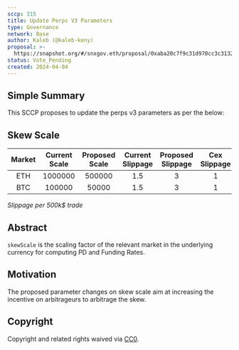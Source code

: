 ```yaml
---
sccp: 315
title: Update Perps V3 Parameters
type: Governance
network: Base
author: Kaleb (@kaleb-keny)
proposal: >-
  https://snapshot.org/#/snxgov.eth/proposal/0xaba20c7f9c31d970cc3c313231368b62f27178c29a41b13f75c8f5c811659e7f
status: Vote_Pending
created: 2024-04-04
---
```


<!--You can leave these HTML comments in your merged SCCP and delete the visible duplicate text guides, they will not appear and may be helpful to refer to if you edit it again. This is the suggested template for new SCCPs. Note that an SCCP number will be assigned by an editor. When opening a pull request to submit your SCCP, please use an abbreviated title in the filename, `sccp-draft_title_abbrev.md`. The title should be 44 characters or less.-->

## Simple Summary

<!--"If you can't explain it simply, you don't understand it well enough." Provide a simplified and layman-accessible explanation of the SCCP.-->

This SCCP proposes to update the perps v3 parameters as per the below:

## Skew Scale

| **Market** | **Current Scale** | **Proposed Scale** | **Current Slippage** | **Proposed Slippage** | **Cex Slippage** |
|:----------:|:-----------------:|:------------------:|:--------------------:|:---------------------:|:----------------:|
|     ETH    |      1000000      |       500000       |          1.5         |           3           |         1        |
|     BTC    |       100000      |        50000       |          1.5         |           3           |         1        |

*Slippage per 500k$ trade*

## Abstract

<!--A short (~200 word) description of the variable change proposed.-->

`skewScale` is the scaling factor of the relevant market in the underlying currency for computing PD and Funding Rates.

## Motivation

<!--The motivation is critical for SCCPs that want to update variables within Synthetix. It should clearly explain why the existing variable is not incentive aligned. SCCP submissions without sufficient motivation may be rejected outright.-->

The proposed parameter changes on skew scale aim at increasing the incentive on arbitrageurs to arbitrage the skew.

## Copyright

Copyright and related rights waived via [CC0](https://creativecommons.org/publicdomain/zero/1.0/).